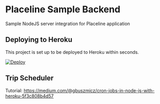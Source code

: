 # Placeline Sample Backend

Sample NodeJS server integration for Placeline application

## Deploying to Heroku

This project is set up to be deployed to Heroku within seconds.

[![Deploy](https://www.herokucdn.com/deploy/button.svg)](https://heroku.com/deploy?template=https://github.com/hypertrack/sample-backend-nodejs)

## Trip Scheduler

Tutorial: https://medium.com/@gbuszmicz/cron-jobs-in-node-js-with-heroku-5f3c808b4d57
